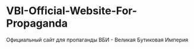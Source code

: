 # VBI-Official-Website-For-Propaganda
Официальный сайт для пропаганды ВБИ - Великая Бутиковая Империя
